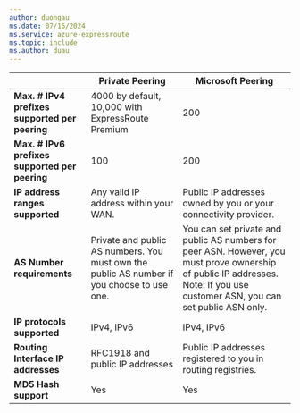 ```yaml
---
author: duongau
ms.date: 07/16/2024
ms.service: azure-expressroute
ms.topic: include
ms.author: duau
---
```


|  | **Private Peering** | **Microsoft Peering** |
| --- | --- | --- |
| **Max. # IPv4 prefixes supported per peering** |4000 by default, 10,000 with ExpressRoute Premium |200 |
| **Max. # IPv6 prefixes supported per peering** |100 |200 |
| **IP address ranges supported** |Any valid IP address within your WAN. |Public IP addresses owned by you or your connectivity provider. |
| **AS Number requirements** |Private and public AS numbers. You must own the public AS number if you choose to use one. |You can set private and public AS numbers for peer ASN. However, you must prove ownership of public IP addresses. Note: If you use customer ASN, you can set public ASN only.|
| **IP protocols supported**| IPv4, IPv6 |  IPv4, IPv6 |
| **Routing Interface IP addresses** |RFC1918 and public IP addresses |Public IP addresses registered to you in routing registries. |
| **MD5 Hash support** |Yes |Yes |

